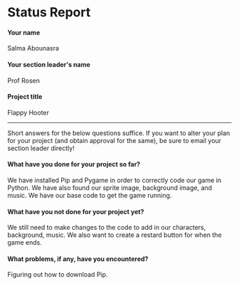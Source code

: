 # Status Report

#### Your name

Salma Abounasra

#### Your section leader's name

Prof Rosen 

#### Project title

Flappy Hooter  

***

Short answers for the below questions suffice. If you want to alter your plan for your project (and obtain approval for the same), be sure to email your section leader directly!

#### What have you done for your project so far?

We have installed Pip and Pygame in order to correctly code our game in Python. We have also found our sprite image, background image, and music. We have our base code to get the game running. 

#### What have you not done for your project yet?

We still need to make changes to the code to add in our characters, background, music. We also want to create a restard button for when the game ends. 

#### What problems, if any, have you encountered?

Figuring out how to download Pip. 
